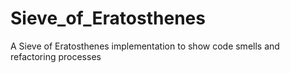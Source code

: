 Sieve_of_Eratosthenes
=====================

A Sieve of Eratosthenes implementation to show code smells and refactoring processes
